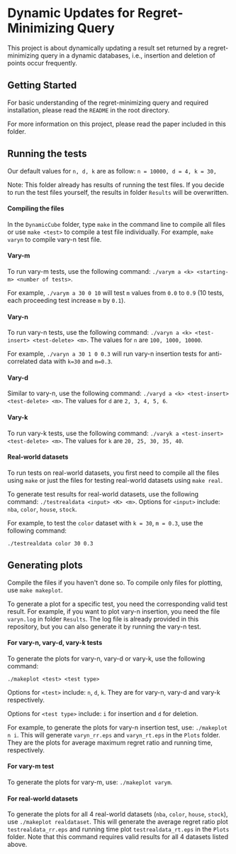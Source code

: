 # Dynamic Updates for Regret-Minimizing Query
This project is about dynamically updating a result set returned by a regret-minimizing query in a dynamic databases, i.e., insertion and deletion of points occur frequently. 

## Getting Started
For basic understanding of the regret-minimizing query and required installation, please read the `README` in the root directory.

For more information on this project, please read the paper included in this folder.

## Running the tests
Our default values for ``n, d, k`` are as follow: 
``
n = 10000,
d = 4,
k = 30,
``

Note: This folder already has results of running the test files. If you decide to run the test files yourself, the results in folder `Results` will be overwritten.
#### Compiling the files
In the `DynamicCube` folder, type `make` in the command line to compile all files or use ``make <test>`` to compile a test file individually. For example, ``make varyn`` to compile vary-n test file.

#### Vary-m
To run vary-m tests, use the following command: ``./varym a <k> <starting-m> <number of tests>``.

For example, ``./varym a 30 0 10`` will test `m` values from `0.0` to `0.9` (10 tests, each proceeding test increase `m` by `0.1`).
#### Vary-n
To run vary-n tests, use the following command: ``./varyn a <k> <test-insert> <test-delete> <m>``. The values for `n` are `100, 1000, 10000`.

For example, ``./varyn a 30 1 0 0.3`` will run vary-n insertion tests for anti-correlated data with `k=30` and `m=0.3`.

#### Vary-d
Similar to vary-n, use the following command: ``./varyd a <k> <test-insert> <test-delete> <m>``. The values for `d` are `2, 3, 4, 5, 6`.

#### Vary-k
To run vary-k tests, use the following command: ``./varyk a <test-insert> <test-delete> <m>``. The values for `k` are `20, 25, 30, 35, 40`.

#### Real-world datasets
To run tests on real-world datasets, you first need to compile all the files using `make` or just the files for testing real-world datasets using `make real`.

To generate test results for real-world datasets, use the following command: ``./testrealdata <input> <K> <m>``. Options for `<input>` include: `nba`, `color`, `house`, `stock`.

For example, to test the `color` dataset with `k = 30`, `m = 0.3`, use the following command:

``./testrealdata color 30 0.3``

## Generating plots
Compile the files if you haven't done so. To compile only files for plotting, use `make makeplot`.

To generate a plot for a specific test, you need the corresponding valid test result. For example, if you want to plot vary-n insertion, you need the file `varyn.log` in folder `Results`. The log file is already provided in this repository, but you can also generate it by running the vary-n test.  

#### For vary-n, vary-d, vary-k tests
To generate the plots for vary-n, vary-d or vary-k, use the following command:

`./makeplot <test> <test type>`

Options for `<test>` include: `n`, `d`, `k`. They are for vary-n, vary-d and vary-k respectively. 

Options for `<test type>` include: `i` for insertion and `d` for deletion.

For example, to generate the plots for vary-n insertion test, use: `./makeplot n i`. This will generate `varyn_rr.eps` and `varyn_rt.eps` in the `Plots` folder. They are the plots for average maximum regret ratio and running time, respectively.

#### For vary-m test
To generate the plots for vary-m, use: `./makeplot varym`.

#### For real-world datasets
To generate the plots for all 4 real-world datasets (`nba`, `color`, `house`, `stock`), use `./makeplot realdataset`. This will generate the average regret ratio plot `testrealdata_rr.eps` and running time plot `testrealdata_rt.eps` in the `Plots` folder. Note that this command requires valid results for all 4 datasets listed above. 